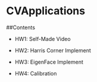 # CVApplications

##Contents

* HW1: Self-Made Video

* HW2: Harris Corner Implement

* HW3: EigenFace Implement

* HW4: Calibration
